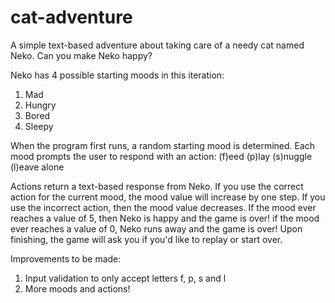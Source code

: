 # cat-adventure
A simple text-based adventure about taking care of a needy cat named Neko.
Can you make Neko happy?

Neko has 4 possible starting moods in this iteration:
1. Mad
2. Hungry
3. Bored
4. Sleepy

When the program first runs, a random starting mood is determined.
Each mood prompts the user to respond with an action:
(f)eed
(p)lay
(s)nuggle
(l)eave alone

Actions return a text-based response from Neko. 
If you use the correct action for the current mood, the mood value will increase by one step.
If you use the incorrect action, then the mood value decreases.
If the mood ever reaches a value of 5, then Neko is happy and the game is over!
if the mood ever reaches a value of 0, Neko runs away and the game is over!
Upon finishing, the game will ask you if you'd like to replay or start over.

Improvements to be made:
1. Input validation to only accept letters f, p, s and l
2. More moods and actions!
